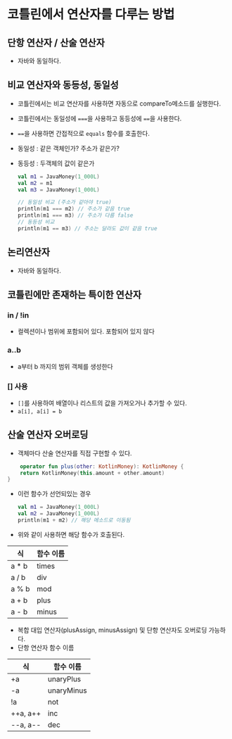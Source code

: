 # 코틀린에서 연산자를 다루는 방법

## 단항 연산자 / 산술 연산자

- 자바와 동일하다.

## 비교 연산자와 동등성, 동일성

- 코틀린에서는 비교 연산자를 사용하면 자동으로 compareTo메소드를 실행한다.


- 코틀린에서는 동일성에 `===`을 사용하고 동등성에 `==`을 사용한다.
- `==`을 사용하면 간접적으로 `equals` 함수를 호출한다.
- 동일성 : 같은 객체인가? 주소가 같은가?
- 동등성 : 두객체의 값이 같은가
    ```kotlin
    val m1 = JavaMoney(1_000L)
    val m2 = m1
    val m3 = JavaMoney(1_000L)

    // 동일성 비교 (주소가 같아야 true)
    println(m1 === m2) // 주소가 같음 true 
    println(m1 === m3) // 주소가 다름 false
    // 동등성 비교
    println(m1 == m3) // 주소는 달라도 값이 같음 true 
    ```

## 논리연산자

- 자바와 동일하다.

## 코틀린에만 존재하는 특이한 연산자

### in / !in

- 컬렉션이나 범위에 포함되어 있다. 포함되어 있지 않다

### a..b

- a부터 b 까지의 범위 객체를 생성한다

### [] 사용

- `[]`를 사용하여 배열이나 리스트의 값을 가져오거나 추가할 수 있다.
- `a[i], a[i] = b`

## 산술 연산자 오버로딩

- 객체마다 산술 연산자를 직접 구현할 수 있다.

```kotlin
    operator fun plus(other: KotlinMoney): KotlinMoney {
    return KotlinMoney(this.amount + other.amount)
}
```

- 이런 함수가 선언되있는 경우
    ```kotlin
    val m1 = JavaMoney(1_000L)
    val m2 = JavaMoney(1_000L)
    println(m1 + m2) // 해당 메소드로 이동됨
    ```
- 위와 같이 사용하면 해당 함수가 호출된다.

| 식     | 함수 이름 |
|-------|-------|
| a * b | times |
| a / b | div   |
| a % b | mod   |
| a + b | plus  |
| a - b | minus |

- 복합 대입 연산자(plusAssign, minusAssign) 및 단항 연산자도 오버로딩 가능하다.
- 단항 연산자 함수 이름

| 식        | 함수 이름      |
|----------|------------|
| +a       | unaryPlus  |
| -a       | unaryMinus |
| !a       | not        |
| ++a, a++ | inc        |
| --a, a-- | dec        |
